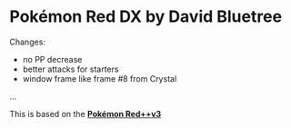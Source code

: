 # Pokémon Red DX by David Bluetree

Changes:

- no PP decrease
- better attacks for starters
- window frame like frame #8 from Crystal



...

This is based on the [**Pokémon Red++v3**][lunared]

[lunared]: https://github.com/JustRegularLuna/rpp-backup
[pokered]: https://github.com/pret/pokered
